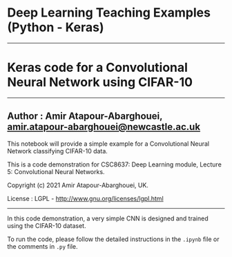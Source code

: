 # Deep Learning Teaching Examples (Python - Keras)

---
# Keras code for a Convolutional Neural Network using CIFAR-10
---

## Author : Amir Atapour-Abarghouei, amir.atapour-abarghouei@newcastle.ac.uk

This notebook will provide a simple example for a Convolutional Neural Network classifying CIFAR-10 data.

This is a code demonstration for CSC8637: Deep Learning module, Lecture 5: Convolutional Neural Networks.

Copyright (c) 2021 Amir Atapour-Abarghouei, UK.

License : LGPL - http://www.gnu.org/licenses/lgpl.html

---

In this code demonstration, a very simple CNN is designed and trained using the CIFAR-10 dataset.

To run the code, please follow the detailed instructions in the `.ipynb` file or the comments in `.py` file.